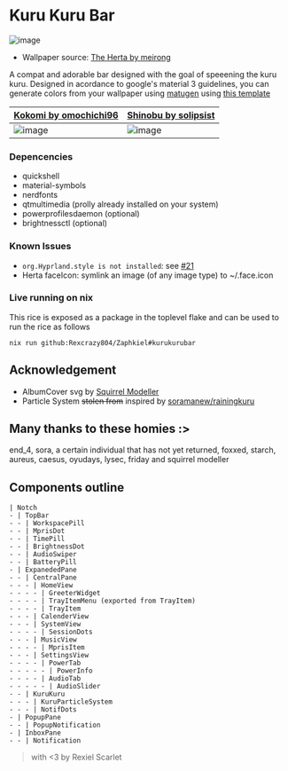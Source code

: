 # Kuru Kuru Bar
![image](https://github.com/user-attachments/assets/caec808f-7945-466f-807e-765d69804c76)
- Wallpaper source: [The Herta by meirong](https://www.pixiv.net/artworks/126270092)

A compat and adorable bar designed with the goal of speeening the kuru kuru.
Designed in acordance to google's material 3 guidelines, you can generate
colors from your wallpaper using [matugen](https://github.com/InioX/matugen)
using [this template](../../../../nixosModules/external/matugen/templates/quickshell-colors.qml)

| [Kokomi by omochichi96](https://twitter.com/omochichi96/status/1758113643521245240) | [Shinobu by solipsist](https://www.pixiv.net/en/artworks/119108248) |
|----------|----------|
|![image](https://github.com/user-attachments/assets/7ed235f1-0a49-4546-be01-16197dc7940f) | ![image](https://github.com/user-attachments/assets/16cb7c57-92b2-4178-a5e6-d9023012f473) |

### Depencencies
- quickshell
- material-symbols
- nerdfonts
- qtmultimedia (prolly already installed on your system)
- powerprofilesdaemon (optional)
- brightnessctl (optional)

### Known Issues
- `org.Hyprland.style is not installed`: see [#21](https://github.com/Rexcrazy804/Zaphkiel/issues/21#issuecomment-2906546939)
- Herta faceIcon: symlink an image (of any image type) to ~/.face.icon

### Live running on nix
This rice is exposed as a package in the toplevel flake and can be used to run the rice as follows
```
nix run github:Rexcrazy804/Zaphkiel#kurukurubar
```

## Acknowledgement
- AlbumCover svg by [Squirrel Modeller](https://github.com/SquirrelModeller)
- Particle System ~~stolen from~~ inspired by [soramanew/rainingkuru](https://github.com/soramanew/rainingkuru)

## Many thanks to these homies :>
end_4, sora, a certain individual that has not yet returned, foxxed, starch,
aureus, caesus, oyudays, lysec, friday and squirrel modeller

## Components outline
```
| Notch
- | TopBar
- - | WorkspacePill
- - | MprisDot
- - | TimePill
- - | BrightnessDot
- - | AudioSwiper
- - | BatteryPill
- | ExpanededPane
- - | CentralPane
- - - | HomeView
- - - - | GreeterWidget
- - - - | TrayItemMenu (exported from TrayItem)
- - - - | TrayItem
- - - | CalenderView
- - - | SystemView
- - - - | SessionDots
- - - | MusicView
- - - - | MprisItem
- - - | SettingsView
- - - - | PowerTab
- - - - - | PowerInfo
- - - - | AudioTab
- - - - - | AudioSlider
- - | KuruKuru
- - - | KuruParticleSystem
- - - | NotifDots
- | PopupPane
- - | PopupNotification
- | InboxPane
- - | Notification
```

> with <3 by Rexiel Scarlet
